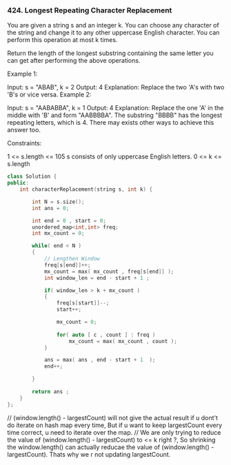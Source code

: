 
### 424. Longest Repeating Character Replacement

You are given a string s and an integer k. You can choose any character of the string and change it to any other uppercase English character. You can perform this operation at most k times.

Return the length of the longest substring containing the same letter you can get after performing the above operations.

 

Example 1:

Input: s = "ABAB", k = 2
Output: 4
Explanation: Replace the two 'A's with two 'B's or vice versa.
Example 2:

Input: s = "AABABBA", k = 1
Output: 4
Explanation: Replace the one 'A' in the middle with 'B' and form "AABBBBA".
The substring "BBBB" has the longest repeating letters, which is 4.
There may exists other ways to achieve this answer too.
 

Constraints:

1 <= s.length <= 105
s consists of only uppercase English letters.
0 <= k <= s.length

```cpp
class Solution {
public:
    int characterReplacement(string s, int k) {

        int N = s.size();
        int ans = 0;

        int end = 0 , start = 0;
        unordered_map<int,int> freq;
        int mx_count = 0;

        while( end < N )
        {
            // Lengthen Window
            freq[s[end]]++;
            mx_count = max( mx_count , freq[s[end]] );
            int window_len = end - start + 1 ;

            if( window_len > k + mx_count )
            {
                freq[s[start]]--;
                start++;

                mx_count = 0;
                
                for( auto [ c , count ] : freq ) 
                    mx_count = max( mx_count , count ); 
            }

            ans = max( ans , end - start + 1  );
            end++;

        }
        
        return ans ;
    }
};
```

// (window.length() - largestCount) will not give the actual result if u dont't do iterate on hash map every time, But if u want to keep largestCount every time correct, u need to iterate over the map.
// We are only trying to reduce the value of (window.length() - largestCount) to <= k right ?, So shrinking the window.length() can actually reducae the value of (window.length() - largestCount). Thats why we r not updating largestCount.
